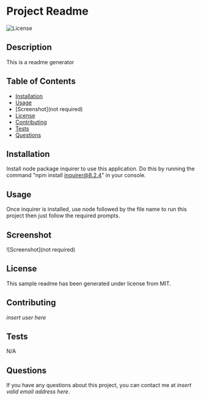 # Project Readme

  ![License](https://img.shields.io/badge/License-MIT-blue.svg)
  

  ## Description
  
   This is a readme generator

   
  ## Table of Contents
  * [Installation](#installation)
  * [Usage](#usage)
  * [Screenshot](not required)
  * [License](#license)
  * [Contributing](#contributing)
  * [Tests](#tests)
  * [Questions](#questions)
  

  ## Installation

  Install node package inquirer to use this application. Do this by running the command "npm install inquirer@8.2.4" in your console.

  ## Usage

  Once inquirer is installed, use node followed by the file name to run this project then just follow the required prompts. 

  ## Screenshot
  ![Screenshot](not required)

  ## License
 
 This sample readme has been generated under license from MIT.

  ## Contributing 

  *insert user here*

  ## Tests

  N/A

  ## Questions

  If you have any questions about this project, you can contact me at *insert valid email address here*. 